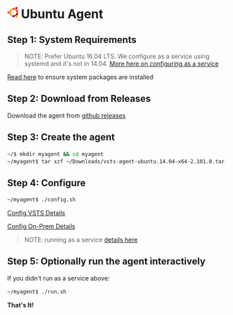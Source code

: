 # ![ubuntu](../res/ubuntu_med.png) Ubuntu Agent

## Step 1: System Requirements

> NOTE: Prefer Ubuntu 16.04 LTS.  We configure as a service using systemd and it's not in 14.04.  [More here on configuring as a service](nixsvc.md)

[Read here](../preview/latebreaking.md) to ensure system packages are installed

## Step 2: Download from Releases

Download the agent from [github releases](https://github.com/Microsoft/vsts-agent/releases/tag/v2.101.0)

## Step 3: Create the agent

```bash
~/$ mkdir myagent && cd myagent
~/myagent$ tar xzf ~/Downloads/vsts-agent-ubuntu.14.04-x64-2.101.0.tar.gz
```
## Step 4: Configure

```bash
~/myagent$ ./config.sh

```

[Config VSTS Details](configvsts.md)  

[Config On-Prem Details](configonprem.md)

> NOTE: running as a service [details here](nixsvc.md)

## Step 5: Optionally run the agent interactively

If you didn't run as a service above:

```bash
~/myagent$ ./run.sh
```

**That's It!**  
